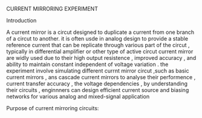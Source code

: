 CURRENT MIRRORING EXPERIMENT

Introduction 

A current mirror is a circut designed to duplicate a current from one branch of a circut to another. it is often usde in analog design to provide a stable reference current that can be replicate through various part of the circut , typically in differential amplifier or other type of active circut current mirror are widly used due to their high output resistence , improved accuracy , and ability to maintain constant independent of voltage variation . the experiment involve simulating different currnt mirror circut ,such as basic current mirrors , ans cascade current mirrors to analyse their performence , current transfer accuracy , the voltage dependencies , by understanding their circuits , enginnners can design efficient current source and biasing networks for various analog and mixed-signal application

Purpose of current mirroring circuits:



